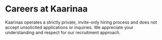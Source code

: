 # Careers at Kaarinaa

Kaarinaa operates a strictly private, invite-only hiring process and does not accept unsolicited applications or inquiries. We appreciate your understanding and respect for our recruitment approach.
